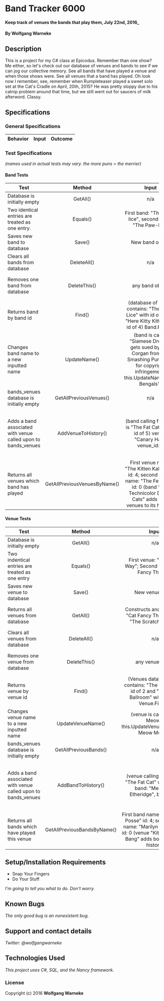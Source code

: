 # Band Tracker 6000

#### Keep track of venues the bands that play them, July 22nd, 2016_

#### By Wolfgang Warneke

## Description

This is a project for my C# class at Epicodus. Remember than one show? Me either, so let's check out our database of venues and bands to see if we can jog our collective memory. See all bands that have played a venue and when those shows were. See all venues that a band has played. Oh look now I remember, see, remember when Rumpleteaser played a sweet solo set at the Cat's Cradle on April, 20th, 2015? He was pretty sloppy due to his catnip problem around that time, but we still went out for saucers of milk afterword. Classy.

## Specifications
### General Specifications
| Behavior        | Input           | Outcome  |
| ------------- |:-------------:| -----:|
### Test Specifications
_(names used in actual tests may vary. the more puns = the merrier)_
#### Band Tests
| Test        | Method | Input           | Output (or outcome)  |
| ------------- |:----:|:-------------:| -----:|
| Database is initially empty | GetAll() | n/a | Count of entries is 0. |
| Two identical entries are treated as one entry. | Equals() | First band: "The Paw-lice", second band: "The Paw-lice" | First band is same as second band. |
| Saves new band to database | Save() | New band object | Band is written as new row entry in database |
| Clears all bands from database | DeleteAll() | n/a | all entries for 'bands' database table are removed |
| Removes one band from database | DeleteThis() | any band object | row containing this band's information is removed from database |
| Returns band by band id | Find() | (database of bands contains: "The Paw-Lice" with id of 9 and "Here Kitty Kitty" with id of 4) Band.Find(9) | Band object for "Here Kitty Kitty" |
| Changes band name to a new inputted name | UpdateName() | (band is called "Siamese Dream", gets sued by Billy Corgan from the Smashing Pumpkins for copyright infringement) this.UpdateName("The Bengals") | Band name is changed to The Bengals |
| bands_venues database is initially empty | GetAllPreviousVenues() | n/a | Count of entries list is 0. |
| Adds a band associated with venue called upon to bands_venues | AddVenueToHistory() | (band calling function is "The Fat Cats" with id of 5) venue: "Canary Hall", venue_id: 4 | band_id 5 and venue_id4 are recorded to bands_venues database; GetAllPreviousBands() returns list with count of 1 |
| Returns all venues which band has played | GetAllPreviousVenuesByName() | First venue name: "The Kitten Kaboodle" id: 4; second venue name: "The Feel Line" id: 0 (band "The Technicolor Dream Cats" adds both venues to its history) | returns list of the venue names |

#### Venue Tests
| Test        | Method | Input           | Output (outcome)  |
| ------------- |:----:|:-------------:| -----:|
| Database is initially empty | GetAll() | n/a | Count of entries is 0. |
| Two indentical entries are treated as one entry | Equals() | First venue: "The Milky Way"; Second venue: "Cat Fancy Theater" | First venue is same as second venue. |
| Saves new venue to database | Save() | New venue object | Venue is written as new row entry in database |
| Returns all venues from database | GetAll() | Constructs and saves first "Cat Fancy Theater" then "The Scratching Post" | Returns list containing the objects for "Cat Fancy Theater" and "The Scratching Post" |
| Clears all venues from database | DeleteAll() | n/a | all entries for 'venues' database table are removed |
| Removes one venue from database | DeleteThis() | any venue object | row containing this venue's information is removed from database|
| Returns venue by venue id | Find() | (Venues database table contains: "The Meow" with id of 2 and "The Yarn Ballroom" with id of 3) Venue.Find(2) | Venue object for "The Meow" |
| Changes venue name to a new inputted name | UpdateVenueName() | (venue is called "The Meow") this.UpdateVenueName("The Meow Meow") | Venue name is changed to "The Meow Meow" |
| bands_venues database is initially empty | GetAllPreviousBands() | n/a | Count of entries list is 0. |
| Adds a band associated with venue called upon to bands_venues | AddBandToHistory() | (venue calling function is "The Fat Cat" with id of 5) band: "Meowlissa Etheridge", band_id: 4 | band_id 4 and venue_id 5 are recorded to bands_venues database; GetAllPreviousBands() returns list with count of 1 |
| Returns all bands which have played this venue | GetAllPreviousBandsByName() | First band name: "Insane Cat Posse" id: 4; second band name: "Marilyn Meownson" id: 0 (venue "Kitty Kitty Bang Bang" adds both bands to history) | returns list of the bands' names |


## Setup/Installation Requirements

* Snap Your Fingers
* Do Your Stuff

_I'm going to tell you what to do. Don't worry._

## Known Bugs

_The only good bug is an nonexistent bug._

## Support and contact details

_Twitter: @wolfgangwarneke_

## Technologies Used

_This project uses C#, SQL, and the Nancy framework._

### License

Copyright (c) 2016 **Wolfgang Warneke**
